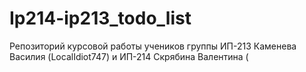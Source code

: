# Ip214-ip213_todo_list
Репозиторий курсовой работы учеников группы ИП-213 Каменева Василия (LocalIdiot747) и ИП-214 Скрябина Валентина (
